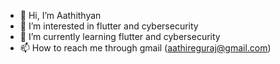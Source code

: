 - 👋 Hi, I’m Aathithyan
- 👀 I’m interested in flutter and cybersecurity
- 🌱 I’m currently learning flutter and cybersecurity
- 📫 How to reach me through gmail (aathireguraj@gmail.com)

<!---
Aathi/Aathithyan is a ✨ special ✨ repository because its `README.md` (this file) appears on your GitHub profile.
You can click the Preview link to take a look at your changes.
--->
